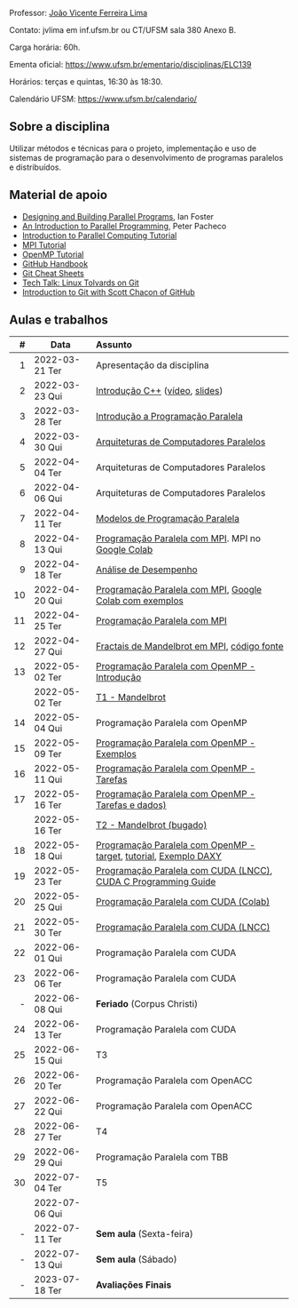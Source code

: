 Professor: [João Vicente Ferreira Lima](http://www.inf.ufsm.br/~jvlima)

Contato: jvlima em inf.ufsm.br ou CT/UFSM sala 380 Anexo B.

Carga horária: 60h.

Ementa oficial: https://www.ufsm.br/ementario/disciplinas/ELC139

Horários: terças e quintas, 16:30 às 18:30.

Calendário UFSM: https://www.ufsm.br/calendario/

## Sobre a disciplina

Utilizar métodos  e  técnicas  para  o  projeto, implementação  e  uso  de sistemas  de  programação  para  o  desenvolvimento  de  programas  paralelos   e distribuídos.

## Material de apoio

- [Designing and Building Parallel Programs](https://www.mcs.anl.gov/~itf/dbpp/), Ian Foster
- [An Introduction to Parallel Programming](https://www.cs.usfca.edu/~peter/ipp/), Peter Pacheco
- [Introduction to Parallel Computing Tutorial](https://hpc.llnl.gov/documentation/tutorials/introduction-parallel-computing-tutorial)
- [MPI Tutorial](https://hpc-tutorials.llnl.gov/mpi/)
- [OpenMP Tutorial](https://hpc-tutorials.llnl.gov/openmp/)
- [GitHub Handbook](https://guides.github.com/introduction/git-handbook/)
- [Git Cheat Sheets](https://github.github.com/training-kit/)
- [Tech Talk: Linux Tolvards on Git](http://youtu.be/4XpnKHJAok8)
- [Introduction to Git with Scott Chacon of GitHub](https://youtu.be/ZDR433b0HJY)

## Aulas e trabalhos

|  # | Data             | Assunto          |
|---:|------------------|:-----------------|
|  1 | 2022-03-21 Ter | Apresentação da disciplina   |
|  2 | 2022-03-23 Qui   | [Introdução C++](./aulas/introducao_cxx) ([vídeo](https://youtu.be/pB-MdBKNpNo), [slides](./aulas/02_intro_cxx/02_intro_cxx.pdf)) |
|  3 | 2022-03-28 Ter   | [Introdução a Programação Paralela](./aulas/01_progpar/01_intro_progpar.pdf) |
|  4 | 2022-03-30 Qui   | [Arquiteturas de Computadores Paralelos](./aulas/03_arquiteturas/03_arquiteturas.pdf) |
|  5 | 2022-04-04 Ter   | Arquiteturas de Computadores Paralelos  |
|  6 | 2022-04-06 Qui   | Arquiteturas de Computadores Paralelos |
|  7 | 2022-04-11 Ter   | [Modelos de Programação Paralela](./aulas/04_modelos_programacao/04_modelos_programacao.pdf) |
|  8 | 2022-04-13 Qui   | [Programação Paralela com MPI](./aulas/05_mpi/05_mpi.pdf). MPI no [Google Colab](https://colab.research.google.com/drive/16FqO4uorwcd7jUMQnHsqXWscKE2qz2Xa?usp=sharing) |
|  9 | 2022-04-18 Ter   | [Análise de Desempenho](./aulas/06_metricas/06_metricas.pdf) |
| 10 | 2022-04-20 Qui   | [Programação Paralela com MPI](./aulas/07_mpi/07_mpi.pdf), [Google Colab com exemplos](https://colab.research.google.com/drive/1E0Q20YoaT1XZJf0YDEy4NFJsf55fcr3I?usp=sharing)  |
| 11 | 2022-04-25 Ter   | [Programação Paralela com MPI](./aulas/08_mpi/08_mpi.pdf)  |
| 12 | 2022-04-27 Qui   | [Fractais de Mandelbrot em MPI](https://colab.research.google.com/drive/1g_wij0TMO1uZy2UH99Y7FCC6q-EBOr0n?usp=sharing), [código fonte](https://github.com/joao-ufsm/par2023a/tree/master/exemplos/fractal) |
| 13 | 2022-05-02 Ter   | [Programação Paralela com OpenMP - Introdução](./aulas/13_openmp/13_openmp.pdf)   |
|  | 2022-05-02 Ter   | [T1 - Mandelbrot](./trabalhos/T1) |
| 14 | 2022-05-04 Qui   | Programação Paralela com OpenMP |
| 15 | 2022-05-09 Ter   | [Programação Paralela com OpenMP - Exemplos](aulas/14_openmp/14_openmp.pdf) |
| 16 | 2022-05-11 Qui   | [Programação Paralela com OpenMP - Tarefas](https://tinyurl.com/openmp-umt-tasking) |
| 17 | 2022-05-16 Ter   | [Programação Paralela com OpenMP - Tarefas e dados)](./aulas/15_openmp/15_openmp.pdf) |
|     | 2022-05-16 Ter   | [T2 - Mandelbrot (bugado)](./trabalhos/T2) |
| 18 | 2022-05-18 Qui   | [Programação Paralela com OpenMP - target](https://www.alcf.anl.gov/sites/default/files/2020-01/OpenMP45_Bertoni.pdf), [tutorial](https://www.nersc.gov/users/training/events/introduction-to-openmp-offload-aug-sep-2022/), [Exemplo DAXY](https://blog.rwth-aachen.de/itc-events/files/2021/02/17-openmp-CT-offloading.pdf) |
| 19 | 2022-05-23 Ter   | [Programação Paralela com CUDA (LNCC)](http://www.cenapad-rj.lncc.br/tutoriais/materiais-hpc/semana-sdumont/verao2021/MC-SD03-I-2021-slides.pdf), [CUDA C Programming Guide](https://docs.nvidia.com/cuda/cuda-c-programming-guide/) |
| 20 | 2022-05-25 Qui   | [Programação Paralela com CUDA (Colab)](https://colab.research.google.com/drive/1qqaAhT33m2GjivaDCMmwiNhFDqIaALRV?usp=sharing) |
| 21 | 2022-05-30 Ter   | [Programação Paralela com CUDA (LNCC)](http://www.cenapad-rj.lncc.br/tutoriais/materiais-hpc/semana-sdumont/verao2021/MC-SD03-II-2021-slides.pdf)  |
| 22 | 2022-06-01 Qui   | Programação Paralela com CUDA | 
| 23 | 2022-06-06 Ter   | Programação Paralela com CUDA | 
| - | 2022-06-08 Qui   | **Feriado** (Corpus Christi)  |
| 24 | 2022-06-13 Ter   | Programação Paralela com CUDA |
| 25 | 2022-06-15 Qui   | T3 |
| 26 | 2022-06-20 Ter   | Programação Paralela com OpenACC |
| 27 | 2022-06-22 Qui   | Programação Paralela com OpenACC |
| 28 | 2022-06-27 Ter   | T4 |
| 29 | 2022-06-29 Qui   | Programação Paralela com TBB |
| 30 | 2022-07-04 Ter   | T5 |
|  | 2022-07-06 Qui   | |
| - | 2022-07-11 Ter   | **Sem aula** (Sexta-feira)  |
| - | 2022-07-13 Qui   | **Sem aula** (Sábado)  |
| - | 2023-07-18 Ter | **Avaliações Finais** |
